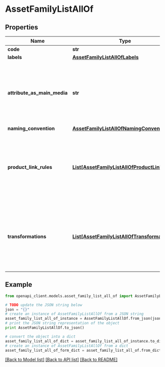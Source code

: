 # AssetFamilyListAllOf


## Properties
Name | Type | Description | Notes
------------ | ------------- | ------------- | -------------
**code** | **str** | Asset family code | 
**labels** | [**AssetFamilyListAllOfLabels**](AssetFamilyListAllOfLabels.md) |  | [optional] 
**attribute_as_main_media** | **str** | Attribute code that is used as the main media of the asset family. | [optional] [default to 'First media file or media link attribute that was created']
**naming_convention** | [**AssetFamilyListAllOfNamingConvention**](AssetFamilyListAllOfNamingConvention.md) |  | [optional] 
**product_link_rules** | [**List[AssetFamilyListAllOfProductLinkRules]**](AssetFamilyListAllOfProductLinkRules.md) | The rules that will be run after the asset creation, in order to automatically link the assets of this family to a set of products. To understand the format of this property, see &lt;a href&#x3D;&#39;/concepts/asset-manager.html#focus-on-the-product-link-rule&#39;&gt;here&lt;/a&gt;. | [optional] 
**transformations** | [**List[AssetFamilyListAllOfTransformations]**](AssetFamilyListAllOfTransformations.md) | The transformations to perform on source files in order to generate new files into your asset attributes (only available since v4.0). To understand the format of this property, see &lt;a href&#x3D;&#39;/concepts/asset-manager.html#focus-on-the-transformations&#39;&gt;here&lt;/a&gt;. | [optional] 

## Example

```python
from openapi_client.models.asset_family_list_all_of import AssetFamilyListAllOf

# TODO update the JSON string below
json = "{}"
# create an instance of AssetFamilyListAllOf from a JSON string
asset_family_list_all_of_instance = AssetFamilyListAllOf.from_json(json)
# print the JSON string representation of the object
print AssetFamilyListAllOf.to_json()

# convert the object into a dict
asset_family_list_all_of_dict = asset_family_list_all_of_instance.to_dict()
# create an instance of AssetFamilyListAllOf from a dict
asset_family_list_all_of_form_dict = asset_family_list_all_of.from_dict(asset_family_list_all_of_dict)
```
[[Back to Model list]](../README.md#documentation-for-models) [[Back to API list]](../README.md#documentation-for-api-endpoints) [[Back to README]](../README.md)


